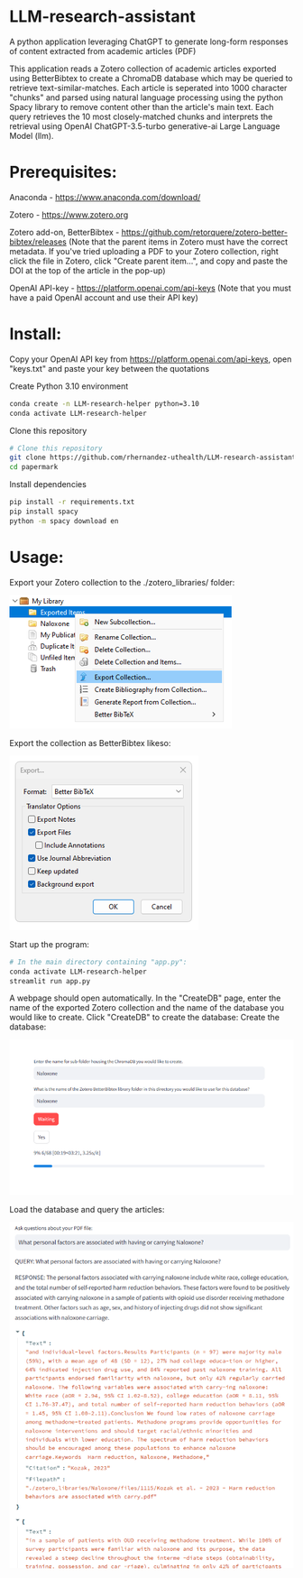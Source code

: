 # LLM-research-assistant
 A python application leveraging ChatGPT to generate long-form responses of content extracted from academic articles (PDF)

 This application reads a Zotero collection of academic articles exported using BetterBibtex to create a ChromaDB database which may be queried to retrieve text-similar-matches. Each article is seperated into 1000 character "chunks" and parsed using natural language processing using the python Spacy library to remove content other than the article's main text. Each query retrieves the 10 most closely-matched chunks and interprets the retrieval using OpenAI ChatGPT-3.5-turbo generative-ai Large Language Model (llm).

 

# Prerequisites:
 Anaconda - https://www.anaconda.com/download/
 
 Zotero - https://www.zotero.org
 
 Zotero add-on, BetterBibtex - https://github.com/retorquere/zotero-better-bibtex/releases  (Note that the parent items in Zotero must have the correct metadata. If you've tried uploading a PDF to your Zotero collection, right click the file in Zotero, click "Create parent item...", and copy and paste the DOI at the top of the article in the pop-up)

 OpenAI API-key - https://platform.openai.com/api-keys  (Note that you must have a paid OpenAI account and use their API key)

# Install:
Copy your OpenAI API key from  https://platform.openai.com/api-keys, open "keys.txt" and paste your key between the quotations

Create Python 3.10 environment
```bash
conda create -n LLM-research-helper python=3.10
conda activate LLM-research-helper
```
Clone this repository
```bash
# Clone this repository
git clone https://github.com/rhernandez-uthealth/LLM-research-assistant.git
cd papermark
```
Install dependencies
```bash
pip install -r requirements.txt
pip install spacy
python -m spacy download en

```

# Usage:

Export your Zotero collection to the ./zotero_libraries/ folder:

 ![](/images/ExportCollection.png)

Export the collection as BetterBibtex likeso:

 ![](/images/BetterBibtex.png)

Start up the program:

 ```bash
 # In the main directory containing "app.py":
 conda activate LLM-research-helper
 streamlit run app.py
 ```

A webpage should open automatically. In the "CreateDB" page, enter the name of the exported Zotero collection and the name of the database you would like to create. Click "CreateDB" to create the database:
Create the database:

 ![](/images/CreateDB_interface.png)
 
Load the database and query the articles:

 ![](/images/QAInterface.png)


